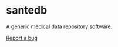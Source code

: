 # santedb
A generic medical data repository software.

<a href="https://jira.marc-hi.ca/projects/SDB/summary">Report a bug</a>
